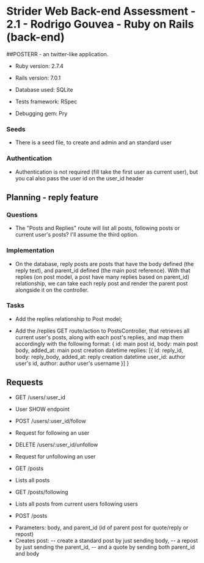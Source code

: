 # Strider Web Back-end Assessment - 2.1 - Rodrigo Gouvea - Ruby on Rails (back-end)

##POSTERR - an twitter-like application.

* Ruby version: 2.7.4

* Rails version: 7.0.1

* Database used: SQLite

* Tests framework: RSpec

* Debugging gem: Pry

### Seeds

* There is a seed file, to create and admin and an standard user

### Authentication

* Authentication is not required (fill take the first user as current user), but you cal also pass the user id on the user_id header

## Planning - reply feature

### Questions
* The "Posts and Replies" route will list all posts, following posts or current user's posts? I'll assume the third option.

### Implementation
* On the database, reply posts are posts that have the body defined (the reply text), and parent_id defined (the main post reference). With that replies (on post model, a post have many replies based on parent_id) relationship, we can take each reply post and render the parent post alongside it on the controller.

### Tasks

* Add the replies relationship to Post model;

* Add the /replies GET route/action to PostsController, that retrieves all current user's posts, along with each post's replies, and map them accordingly with the following format:
  {
    id: main post id,
    body: main post body,
    added_at: main post creation datetime
    replies: [{
      id: reply_id,
      body: reply_body,
      added_at: reply creation datetime
      user_id: author user's id,
      author: author user's username
    }] 
  }

## Requests

* GET /users/:user_id
- User SHOW endpoint

* POST /users/:user_id/follow
- Request for following an user

* DELETE /users/:user_id/unfollow
- Request for unfollowing an user

* GET /posts
- Lists all posts

* GET /posts/following
- Lists all posts from current users following users

* POST /posts
- Parameters: body, and parent_id (id of parent post for quote/reply or repost)
- Creates post:
-- create a standard post by just sending body,
-- a repost by just sending the parent_id,
-- and a quote by sending both parent_id and body
